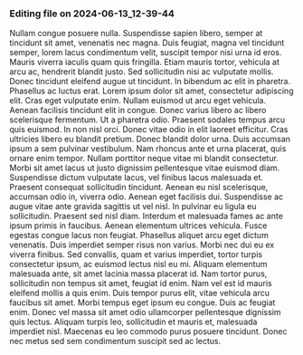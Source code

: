 

### Editing file on 2024-06-13_12-39-44

Nullam congue posuere nulla. Suspendisse sapien libero, semper at tincidunt sit amet, venenatis nec magna. Duis feugiat, magna vel tincidunt semper, lorem lacus condimentum velit, suscipit tempor nisi urna id eros. Mauris viverra iaculis quam quis fringilla. Etiam mauris tortor, vehicula at arcu ac, hendrerit blandit justo. Sed sollicitudin nisi ac vulputate mollis. Donec tincidunt eleifend augue ut tincidunt. In bibendum ac elit in pharetra.
Phasellus ac luctus erat. Lorem ipsum dolor sit amet, consectetur adipiscing elit. Cras eget vulputate enim. Nullam euismod ut arcu eget vehicula. Aenean facilisis tincidunt elit in congue. Donec varius libero ac libero scelerisque fermentum. Ut a pharetra odio. Praesent sodales tempus arcu quis euismod. In non nisl orci. Donec vitae odio in elit laoreet efficitur.
Cras ultricies libero eu blandit pretium. Donec blandit dolor urna. Duis accumsan ipsum a sem pulvinar vestibulum. Nam rhoncus ante et urna placerat, quis ornare enim tempor. Nullam porttitor neque vitae mi blandit consectetur. Morbi sit amet lacus ut justo dignissim pellentesque vitae euismod diam. Suspendisse dictum vulputate lacus, vel finibus lacus malesuada et. Praesent consequat sollicitudin tincidunt.
Aenean eu nisl scelerisque, accumsan odio in, viverra odio. Aenean eget facilisis dui. Suspendisse ac augue vitae ante gravida sagittis ut vel nisl. In pulvinar eu ligula eu sollicitudin. Praesent sed nisl diam. Interdum et malesuada fames ac ante ipsum primis in faucibus. Aenean elementum ultrices vehicula. Fusce egestas congue lacus non feugiat. Phasellus aliquet arcu eget dictum venenatis. Duis imperdiet semper risus non varius. Morbi nec dui eu ex viverra finibus. Sed convallis, quam et varius imperdiet, tortor turpis consectetur ipsum, ac euismod lectus nisl eu mi. Aliquam elementum malesuada ante, sit amet lacinia massa placerat id.
Nam tortor purus, sollicitudin non tempus sit amet, feugiat id enim. Nam vel est id mauris eleifend mollis a quis enim. Duis tempor purus elit, vitae vehicula arcu faucibus sit amet. Morbi tempus eget ipsum eu congue. Duis ac feugiat enim. Donec vel massa sit amet odio ullamcorper pellentesque dignissim quis lectus. Aliquam turpis leo, sollicitudin et mauris et, malesuada imperdiet nisl. Maecenas eu leo commodo purus posuere tincidunt. Donec nec metus sed sem condimentum suscipit sed ac lectus.


